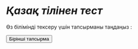 # *Қазақ тілінен тест*

Өз білімінді тексеру үшін тапсырманы таңдаңыз :

<html>
 <head>
  <meta charset="utf-8">
  <title>Кнопка</title>
  <script>
  function ex1() {
   var exercise_1 = 'https://madiar25.github.io/exercise_1';
   location.href = exercise_1;
   }
  </script>
 </head>
 <body> 
  <form>
   <p><input type="button" value="Бірінші тапсырма" href="#" onclick="ex1()"></p>
  </form>
 </body>
</html>

